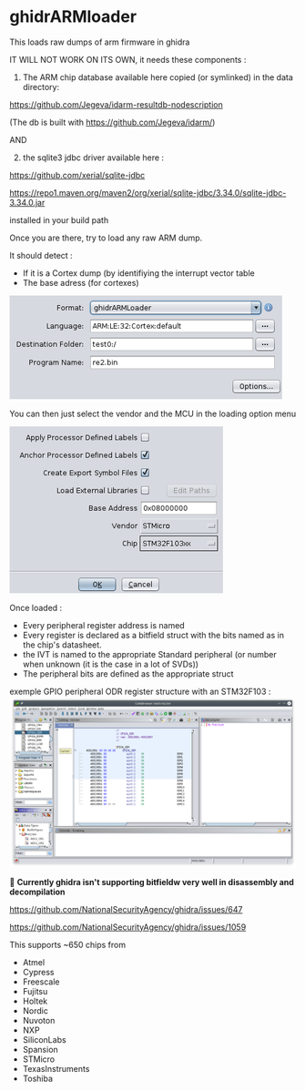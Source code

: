 # ghidrARMloader

This loads raw dumps of arm firmware in ghidra

IT WILL NOT WORK ON ITS OWN, it needs these components :

1) The ARM chip database available here copied (or symlinked) in the data directory:

https://github.com/Jegeva/idarm-resultdb-nodescription

(The db is built with https://github.com/Jegeva/idarm/)

AND

2) the sqlite3 jdbc driver available here :

https://github.com/xerial/sqlite-jdbc

https://repo1.maven.org/maven2/org/xerial/sqlite-jdbc/3.34.0/sqlite-jdbc-3.34.0.jar

installed in your build path

Once you are there, try to load any raw ARM dump.

It should detect :
- If it is a Cortex dump (by identifiying the interrupt vector table
- The base adress (for cortexes)

![autodetect](./pics/GAL_1.png?raw=true)

You can then just select the vendor and the MCU in the loading option menu

![vendors+chips](./pics/GAL_2.png?raw=true)

Once loaded :
- Every peripheral register address is named
- Every register is declared as a bitfield struct with the bits named as in the chip's datasheet.
- the IVT is named to the appropriate Standard peripheral (or number when unknown (it is the case in a lot of SVDs))
- The peripheral bits are defined as the appropriate struct

exemple GPIO peripheral ODR register structure with an STM32F103 :
![vendors+chips](./pics/GAL_3.png?raw=true)

:bell: **Currently ghidra isn't supporting bitfieldw very well in disassembly and decompilation**

https://github.com/NationalSecurityAgency/ghidra/issues/647

https://github.com/NationalSecurityAgency/ghidra/issues/1059


This supports ~650 chips from
* Atmel
* Cypress
* Freescale
* Fujitsu
* Holtek
* Nordic
* Nuvoton
* NXP
* SiliconLabs 
* Spansion
* STMicro
* TexasInstruments
* Toshiba

